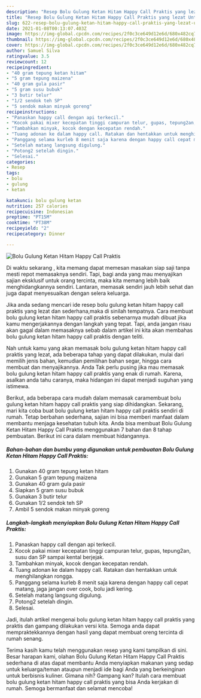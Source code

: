 ```yaml
---
description: "Resep Bolu Gulung Ketan Hitam Happy Call Praktis yang lezat Untuk Jualan"
title: "Resep Bolu Gulung Ketan Hitam Happy Call Praktis yang lezat Untuk Jualan"
slug: 622-resep-bolu-gulung-ketan-hitam-happy-call-praktis-yang-lezat-untuk-jualan
date: 2021-01-08T00:13:07.403Z
image: https://img-global.cpcdn.com/recipes/2f0c3ce649d12e6d/680x482cq70/bolu-gulung-ketan-hitam-happy-call-praktis-foto-resep-utama.jpg
thumbnail: https://img-global.cpcdn.com/recipes/2f0c3ce649d12e6d/680x482cq70/bolu-gulung-ketan-hitam-happy-call-praktis-foto-resep-utama.jpg
cover: https://img-global.cpcdn.com/recipes/2f0c3ce649d12e6d/680x482cq70/bolu-gulung-ketan-hitam-happy-call-praktis-foto-resep-utama.jpg
author: Samuel Silva
ratingvalue: 3.5
reviewcount: 12
recipeingredient:
- "40 gram tepung ketan hitam"
- "5 gram tepung maizena"
- "40 gram gula pasir"
- "5 gram susu bubuk"
- "3 butir telur"
- "1/2 sendok teh SP"
- "5 sendok makan minyak goreng"
recipeinstructions:
- "Panaskan happy call dengan api terkecil."
- "Kocok pakai mixer kecepatan tinggi campuran telur, gupas, tepung2an, susu dan SP sampai kental berjejak."
- "Tambahkan minyak, kocok dengan kecepatan rendah."
- "Tuang adonan ke dalam happy call. Ratakan dan hentakkan untuk menghilangkan rongga."
- "Panggang selama kurleb 8 menit saja karena dengan happy call cepat matang, jaga jangan over cook, bolu jadi kering."
- "Setelah matang langsung digulung."
- "Potong2 setelah dingin."
- "Selesai."
categories:
- Resep
tags:
- bolu
- gulung
- ketan

katakunci: bolu gulung ketan 
nutrition: 257 calories
recipecuisine: Indonesian
preptime: "PT15M"
cooktime: "PT38M"
recipeyield: "2"
recipecategory: Dinner

---
```



![Bolu Gulung Ketan Hitam Happy Call Praktis](https://img-global.cpcdn.com/recipes/2f0c3ce649d12e6d/680x482cq70/bolu-gulung-ketan-hitam-happy-call-praktis-foto-resep-utama.jpg)

Di waktu  sekarang , kita memang dapat memesan masakan siap saji tanpa mesti repot memasaknya sendiri. Tapi, bagi anda yang mau menyajikan sajian eksklusif untuk orang tercinta, maka kita memang lebih baik menghidangkannya sendiri. Lantaran, memasak sendiri jauh lebih sehat dan juga dapat menyesuaikan dengan selera keluarga.

Jika anda sedang mencari ide resep bolu gulung ketan hitam happy call praktis yang lezat dan sederhana,maka di sinilah tempatnya. Cara membuat bolu gulung ketan hitam happy call praktis  sebenarnya mudah dibuat jika kamu mengerjakannya dengan langkah yang tepat. Tapi, anda jangan risau akan gagal dalam memasaknya 
sebab dalam artikel ini kita akan membahas bolu gulung ketan hitam happy call praktis dengan teliti.  



Nah untuk kamu yang akan memasak bolu gulung ketan hitam happy call praktis yang lezat, ada beberapa tahap yang dapat dilakukan, mulai dari memilih jenis bahan, kemudian pemilihan bahan segar, hingga cara membuat dan menyajikannya. Anda Tak perlu pusing jika mau memasak bolu gulung ketan hitam happy call praktis yang enak di rumah. Karena, asalkan anda  tahu caranya, maka hidangan ini dapat menjadi suguhan yang istimewa.

Berikut, ada beberapa cara mudah dalam memasak caramembuat bolu gulung ketan hitam happy call praktis yang siap dihidangkan. Sekarang, mari kita coba buat bolu gulung ketan hitam happy call praktis sendiri di rumah. Tetap berbahan sederhana, sajian ini bisa memberi manfaat dalam membantu menjaga kesehatan tubuh kita. Anda bisa membuat Bolu Gulung Ketan Hitam Happy Call Praktis menggunakan 7 bahan dan 8 tahap pembuatan. Berikut ini cara dalam membuat hidangannya.

<!--inarticleads1-->

##### Bahan-bahan dan bumbu yang digunakan untuk pembuatan Bolu Gulung Ketan Hitam Happy Call Praktis:

1. Gunakan 40 gram tepung ketan hitam
1. Gunakan 5 gram tepung maizena
1. Gunakan 40 gram gula pasir
1. Siapkan 5 gram susu bubuk
1. Gunakan 3 butir telur
1. Gunakan 1/2 sendok teh SP
1. Ambil 5 sendok makan minyak goreng




<!--inarticleads2-->

##### Langkah-langkah menyiapkan Bolu Gulung Ketan Hitam Happy Call Praktis:

1. Panaskan happy call dengan api terkecil.
1. Kocok pakai mixer kecepatan tinggi campuran telur, gupas, tepung2an, susu dan SP sampai kental berjejak.
1. Tambahkan minyak, kocok dengan kecepatan rendah.
1. Tuang adonan ke dalam happy call. Ratakan dan hentakkan untuk menghilangkan rongga.
1. Panggang selama kurleb 8 menit saja karena dengan happy call cepat matang, jaga jangan over cook, bolu jadi kering.
1. Setelah matang langsung digulung.
1. Potong2 setelah dingin.
1. Selesai.




Jadi, itulah artikel mengenai  bolu gulung ketan hitam happy call praktis  yang praktis dan gampang dilakukan versi kita. Semoga anda dapat mempraktekkannya dengan hasil yang dapat membuat oreng tercinta di rumah senang. 

Terima kasih kamu telah menggunakan resep yang kami tampilkan di sini. Besar harapan kami, olahan  Bolu Gulung Ketan Hitam Happy Call Praktis sederhana di atas dapat membantu Anda menyiapkan makanan yang sedap untuk keluarga/teman ataupun menjadi ide bagi Anda yang berkeinginan untuk berbisnis kuliner. Gimana nih? Gampang kan? Itulah cara membuat bolu gulung ketan hitam happy call praktis yang bisa Anda kerjakan di rumah. Semoga bermanfaat dan selamat mencoba!

